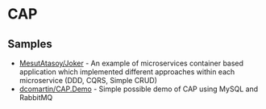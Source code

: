 # CAP

## Samples
- [MesutAtasoy/Joker](https://github.com/MesutAtasoy/Joker) - An example of microservices container based application which implemented different approaches within each microservice (DDD, CQRS, Simple CRUD)
- [dcomartin/CAP.Demo](https://github.com/dcomartin/CAP.Demo) - Simple possible demo of CAP using MySQL and RabbitMQ
